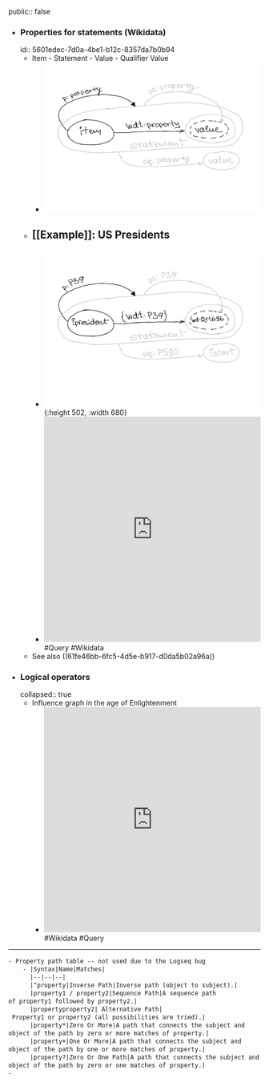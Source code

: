 public:: false

- ### Properties for statements (Wikidata)
  id:: 5601edec-7d0a-4be1-b12c-8357da7b0b94
	- Item - Statement - Value - Qualifier Value
		- ![WikidataStatementPropertiesGeneric.svg](../assets/WikidataStatementPropertiesGeneric_1644054801681_0.svg)
	- [[Example]]: US Presidents
		-
		- ![WikidataStatementPropertiesUSpresident.svg](../assets/WikidataStatementPropertiesUSpresident_1644055097874_0.svg){:height 502, :width 680}
		- <iframe  src="https://w.wiki/wsi" style="width:100%;max-width:100%;height:450px" frameborder="0"></iframe>
		  #Query #Wikidata
	- See also ((61fe46bb-6fc5-4d5e-b917-d0da5b02a96a))
- ### Logical operators
  collapsed:: true
	- Influence graph in the age of Enlightenment
		- <iframe src="https://w.wiki/4oDD" style="width:100%;max-width:100%;height:450px" frameborder="0"></iframe>
		  #Wikidata #Query
- ---
	- Property path table -- not used due to the Logseq bug
		- |Syntax|Name|Matches|
		  |--|--|--|
		  |^property|Inverse Path|Inverse path (object to subject).|
		  |property1 / property2|Sequence Path|A sequence path of property1 followed by property2.|
		  |propertyproperty2| Alternative Path| Property1 or property2 (all possibilities are tried).|
		  |property*|Zero Or More|A path that connects the subject and object of the path by zero or more matches of property.|
		  |property+|One Or More|A path that connects the subject and object of the path by one or more matches of property.|
		  |property?|Zero Or One Path|A path that connects the subject and object of the path by zero or one matches of property.|
	-